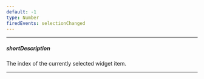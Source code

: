 ```yaml
---
default: -1
type: Number
firedEvents: selectionChanged
---
```

---
##### shortDescription
The index of the currently selected widget item.

---
